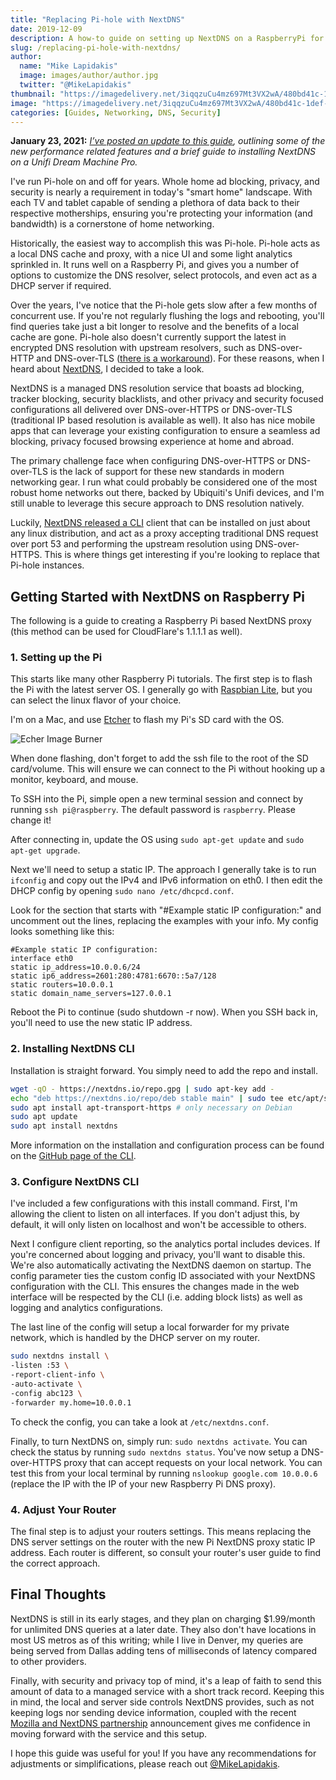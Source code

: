 ```yaml
---
title: "Replacing Pi-hole with NextDNS"
date: 2019-12-09
description: A how-to guide on setting up NextDNS on a RaspberryPi for your home network.
slug: /replacing-pi-hole-with-nextdns/
author:
  name: "Mike Lapidakis"
  image: images/author/author.jpg
  twitter: "@MikeLapidakis"
thumbnail: "https://imagedelivery.net/3iqqzuCu4mz697Mt3VX2wA/480bd41c-1def-4af0-4371-c3994afb0e00/thumbnail"
image: "https://imagedelivery.net/3iqqzuCu4mz697Mt3VX2wA/480bd41c-1def-4af0-4371-c3994afb0e00/hero"
categories: [Guides, Networking, DNS, Security]
---
```


**January 23, 2021:** _[I’ve posted an update to this guide](/nextdns-cacheing-unifi-dream-machine/), outlining some of the new performance related features and a brief guide to installing NextDNS on a Unifi Dream Machine Pro._

I've run Pi-hole on and off for years. Whole home ad blocking, privacy, and security is nearly a requirement in today's "smart home" landscape. With each TV and tablet capable of sending a plethora of data back to their respective motherships, ensuring you're protecting your information (and bandwidth) is a cornerstone of home networking.

Historically, the easiest way to accomplish this was Pi-hole. Pi-hole acts as a local DNS cache and proxy, with a nice UI and some light analytics sprinkled in. It runs well on a Raspberry Pi, and gives you a number of options to customize the DNS resolver, select protocols, and even act as a DHCP server if required.

Over the years, I've notice that the Pi-hole gets slow after a few months of concurrent use. If you're not regularly flushing the logs and rebooting, you'll find queries take just a bit longer to resolve and the benefits of a local cache are gone. Pi-hole also doesn't currently support the latest in encrypted DNS resolution with upstream resolvers, such as DNS-over-HTTP and DNS-over-TLS ([there is a workaround](https://docs.pi-hole.net/guides/dns-over-https/)). For these reasons, when I heard about [NextDNS](https://nextdns.io/), I decided to take a look.

NextDNS is a managed DNS resolution service that boasts ad blocking, tracker blocking, security blacklists, and other privacy and security focused configurations all delivered over DNS-over-HTTPS or DNS-over-TLS (traditional IP based resolution is available as well). It also has nice mobile apps that can leverage your existing configuration to ensure a seamless ad blocking, privacy focused browsing experience at home and abroad.

The primary challenge face when configuring DNS-over-HTTPS or DNS-over-TLS is the lack of support for these new standards in modern networking gear. I run what could probably be considered one of the most robust home networks out there, backed by Ubiquiti's Unifi devices, and I'm still unable to leverage this secure approach to DNS resolution natively.

Luckily, [NextDNS released a CLI](https://github.com/nextdns/nextdns) client that can be installed on just about any linux distribution, and act as a proxy accepting traditional DNS request over port 53 and performing the upstream resolution using DNS-over-HTTPS. This is where things get interesting if you're looking to replace that Pi-hole instances.

## Getting Started with NextDNS on Raspberry Pi

The following is a guide to creating a Raspberry Pi based NextDNS proxy (this method can be used for CloudFlare's 1.1.1.1 as well).

### 1. Setting up the Pi

This starts like many other Raspberry Pi tutorials. The first step is to flash the Pi with the latest server OS. I generally go with [Raspbian Lite](https://www.raspberrypi.org/downloads/raspbian/), but you can select the linux flavor of your choice.

I'm on a Mac, and use [Etcher](https://www.balena.io/etcher/) to flash my Pi's SD card with the OS.

![Echer Image Burner](https://imagedelivery.net/3iqqzuCu4mz697Mt3VX2wA/edfd4de9-c29e-4189-f115-4e8bf28ea600/thumbnail)

When done flashing, don't forget to add the ssh file to the root of the SD card/volume. This will ensure we can connect to the Pi without hooking up a monitor, keyboard, and mouse.

To SSH into the Pi, simple open a new terminal session and connect by running `ssh pi@raspberry`. The default password is `raspberry`. Please change it!

After connecting in, update the OS using `sudo apt-get update` and `sudo apt-get upgrade`.

Next we'll need to setup a static IP. The approach I generally take is to run `ifconfig` and copy out the IPv4 and IPv6 information on eth0. I then edit the DHCP config by opening `sudo nano /etc/dhcpcd.conf`.

Look for the section that starts with "#Example static IP configuration:" and uncomment out the lines, replacing the examples with your info. My config looks something like this:

```text
#Example static IP configuration:
interface eth0
static ip_address=10.0.0.6/24
static ip6_address=2601:280:4781:6670::5a7/128
static routers=10.0.0.1
static domain_name_servers=127.0.0.1
```

Reboot the Pi to continue (sudo shutdown -r now). When you SSH back in, you'll need to use the new static IP address.

### 2. Installing NextDNS CLI

Installation is straight forward. You simply need to add the repo and install.

```bash
wget -qO - https://nextdns.io/repo.gpg | sudo apt-key add -
echo "deb https://nextdns.io/repo/deb stable main" | sudo tee etc/apt/sources.list.d/nextdns.list
sudo apt install apt-transport-https # only necessary on Debian
sudo apt update
sudo apt install nextdns
```

More information on the installation and configuration process can be found on the [GitHub page of the CLI](https://github.com/nextdns/nextdns).

### 3. Configure NextDNS CLI

I've included a few configurations with this install command. First, I'm allowing the client to listen on all interfaces. If you don't adjust this, by default, it will only listen on localhost and won't be accessible to others.

Next I configure client reporting, so the analytics portal includes devices. If you're concerned about logging and privacy, you'll want to disable this. We're also automatically activating the NextDNS daemon on startup. The config parameter ties the custom config ID associated with your NextDNS configuration with the CLI. This ensures the changes made in the web interface will be respected by the CLI (i.e. adding block lists) as well as logging and analytics configurations.

The last line of the config will setup a local forwarder for my private network, which is handled by the DHCP server on my router.

```bash
sudo nextdns install \
-listen :53 \
-report-client-info \
-auto-activate \
-config abc123 \
-forwarder my.home=10.0.0.1
```

To check the config, you can take a look at `/etc/nextdns.conf`.

Finally, to turn NextDNS on, simply run: `sudo nextdns activate`. You can check the status by running `sudo nextdns status`. You've now setup a DNS-over-HTTPS proxy that can accept requests on your local network. You can test this from your local terminal by running `nslookup google.com 10.0.0.6` (replace the IP with the IP of your new Raspberry Pi DNS proxy).

### 4. Adjust Your Router

The final step is to adjust your routers settings. This means replacing the DNS server settings on the router with the new Pi NextDNS proxy static IP address. Each router is different, so consult your router's user guide to find the correct approach.

## Final Thoughts

NextDNS is still in its early stages, and they plan on charging $1.99/month for unlimited DNS queries at a later date. They also don't have locations in most US metros as of this writing; while I live in Denver, my queries are being served from Dallas adding tens of milliseconds of latency compared to other providers.

Finally, with security and privacy top of mind, it's a leap of faith to send this amount of data to a managed service with a short track record. Keeping this in mind, the local and server side controls NextDNS provides, such as not keeping logs nor sending device information, coupled with the recent [Mozilla and NextDNS partnership](https://blog.mozilla.org/blog/2019/12/17/firefox-announces-new-partner-in-delivering-private-and-secure-dns-services-to-users/) announcement gives me confidence in moving forward with the service and this setup.

I hope this guide was useful for you! If you have any recommendations for adjustments or simplifications, please reach out [@MikeLapidakis](https://twitter.com/MikeLapidakis).
